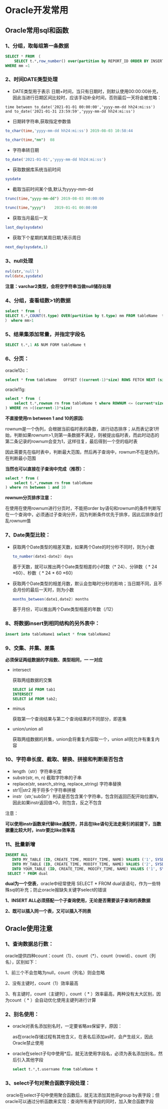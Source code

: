 # Oracle开发常用

## Oracle常用sql和函数

### 1、分组，取每组第一条数据

```sql
SELECT * FROM （
	SELECT t.*,row_number() over(partition by REPORT_ID ORDER BY INSERT_TIME) mm FROM 	tableName)
WHERE mm =1
```

### 2、时间DATE类型处理

- DATE类型用于表示 日期+时间，当只有日期时，则默认使用00:00:00补充，因此当进行日期区间比较时，应该手动补全时间，否则最后一天将会被忽略：

```
time between to_date('2021-01-01 00:00:00','yyyy-mm-dd hh24:mi:ss') and to_date('2021-01-31 23:59:59','yyyy-mm-dd hh24:mi:ss')
```

- 日期转字符串,获取指定参数值

```sql
to_char(time,'yyyy-mm-dd hh24:mi:ss') 2019-08-03 10:58:44

to_char(time,"mm")  08
```

- 字符串转日期

```sql
to_date('2021-01-01','yyyy-mm-dd hh24:mi:ss')
```

- 获取数据库系统当前时间

```sql
sysdate
```

- 截取当前时间某个值,默认为yyyy-mm-dd

```sql
trunc(time,"yyyy-mm-dd") 2019-08-03 00:00:00

trunc(time,"yyyy")    2019-01-01 00:00:00
```

- 获取当月最后一天

```sql
last_day(sysdate)
```

- 获取下个星期的某周日期,1表示周日

```sql
next_day(sysdate,1)
```

### 3、null处理

```sql
nvl(str,'null')
nvl(date,sysdate)
```

**注意：varchar2类型，会将空字符串当做null储存处理**

### 4、分组，查看组数>1的数据

 ```sql
select * from （
SELECT t.*,COUNT(t.type) OVER(partition by t.type) mm FROM tableName  t 
） where mm>1
 ```

### 5、结果集添加常量，并指定字段名

```sql
SELECT t.*,1 AS NUM FORM tableName t
```

### 6、分页：

oracle12c：

```sql
select * from tableName   OFFSET ((current-1)*size) ROWS FETCH NEXT (size) ROWS ONLY
```

oracle11g:

```sql
select * from （
	select t.*,rownum rn from tableName t where ROWNUM <= (current*size)
) WHERE rn >((current-1)*size)
```

**不直接使用rn between  1 and 10的原因:**

rownum是一个伪列，会根据当前临时表的条数，进行动态排序；从而表记录1开始，判断如果rownum>1,则第一条数据不满足，则被提出临时表，而此时动态的第二条记录的rownum会变为1，这样往复，最后得到一个空的临时表

因此需要先在临时表中，判断最大范围，然后再子查询中，rownum不在是伪列，在判断最小范围

**当然也可以直接在子查询中完成（推荐）：**

```sql
select * from (
	select t.*,rownum rn from tableName 
) where rn between 1 and 10
```

**rownum分页排序注意：**

在使用在使用rownum进行分页时，不能把order by语句和rownum的条件判断写在一个查询中，必须通过子查询分开，因为判断条件优先于排序，因此后排序会打乱rownum值

### 7、Date类型比较：

- 获取两个Date类型的相差天数，如果两个Date的时分秒不同时，则为小数

  ```java
  to_number(date1-date2) days
  ```

  基于天数，就可以推出两个Date类型相差的小时数（* 24）、分钟数（ * 24 *60）、秒数（ * 24 * 60 *60）

- 获取两个Date类型的相差月数，默认会忽略时分秒的影响；当日期不同，且不会月份的最后一天时，则为小数

   ```java
  months_between(date1,date2) months
  ```

  基于月份，可以推出两个Date类型相差的年数（/12）

### 8、将数据insert到相同结构的另外表中：

```sql
insert into tableName1 select * from tableName2
```

### 9、交集、并集、差集

**必须保证两组数据的字段数、类型相同，一 一对应**

- intersect

  获取两组数据的交集

  ```sql
  SELECT id FROM tab1   
  INTERSECT    
  SELECT id FROM tab2; 
  ```

- minus

  获取第一个查询结果与第二个查询结果的不同部分，即差集

- union/union all

  获取两组数据的并集，union会将重复内容取一个，union all则允许有重复内容

### 10、字符串长度、截取、替换、拼接和判断是否包含

- length（str）字符串长度
- substr(str, m, n)  截取字符串的子串
- replace(str, search_string, replace_string)   字符串替换
- str1||str2   用于将多个字符串拼接
- instr（str,'subStr'）判读是否包含某个字符串，包含则返回匹配开始位置N，因此如果instr返回值>0，则包含，反之不包含

注意：

**可以使用instr函数来代替like通配符，并且在like语句无法走索引的前提下，当数据量比较大时，instr要比like效率高**

### 11、批量新增

```sql
INSERT ALL
   INTO MY_TABLE (ID, CREATE_TIME, MODIFY_TIME, NAME) VALUES ('1', SYSDATE, SYSDATE, '我的表 1')
   INTO MY_TABLE (ID, CREATE_TIME, MODIFY_TIME, NAME) VALUES ('2', SYSDATE, SYSDATE, '我的表 2')
   INTO YOUR_TABLE (ID, CREATE_TIME, MODIFY_TIME, NAME) VALUES ('1', SYSDATE, SYSDATE, '你的表 1')
 SELECT * FROM dual
```

**dual为一个空表**，oracle中经常使用 SELECT * FROM dual该语句，作为一些特殊sql的补充；防止oracle报缺失关键字select的错误

**1、INSERT ALL必须搭配一个子查询使用，无论是否需要该子查询的表数据**

**2、既可以插入同一个表，又可以插入不同表**

## Oracle使用注意

### 1、查询数据总行数：

​		oracle提供四种count：count（1）、count（*）、count（rowid）、count（列名），区别如下：

1、前三个不会忽略为null，count（列名）则会忽略

2、没有主键时，count（1）效率最高

3、有主键时，count（主键列），count（ * ）效率最高，两种没有太大区别，因为count（ * ）会自动优化使用主键列进行计算

### 2、别名使用：		

- oracle对表名添加别名时，一定要省略as保留字，原因：

  as在oracle存储过程有其他含义，在表名后添加as时，会产生歧义，因此Oracle禁止使用

- oracle在select子句中使用*后，就无法使用字段名，必须为表名添加别名，然后引入其他字段

  ```sql
  select t.*,t.username from tableName t
  ```

### 3、select子句对聚合函数字段处理：

​		oracle在select子句中使用聚合函数后，就无法添加其他非group by表字段；但oracle可以通过分析函数来实现：查询所有表字段的同时，加入聚合函数字段



